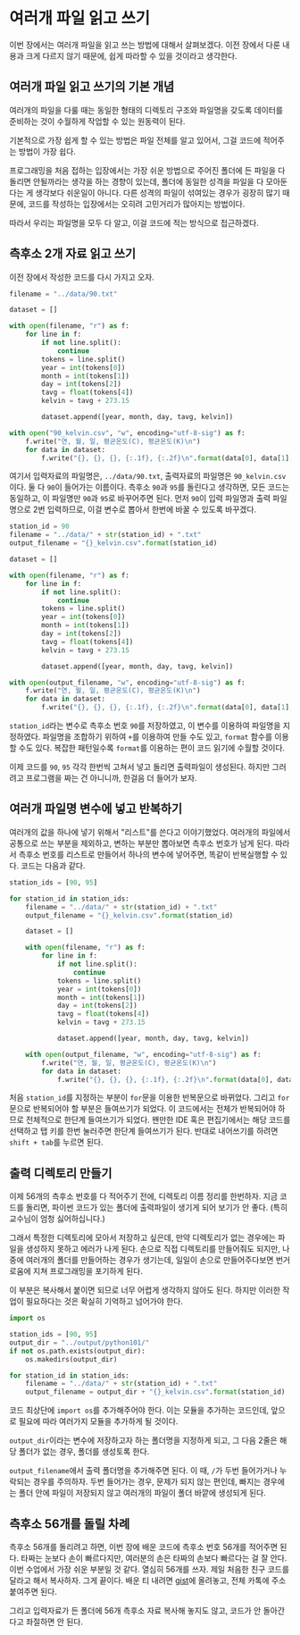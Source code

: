 # 여러개 파일 읽고 쓰기

이번 장에서는 여러개 파일을 읽고 쓰는 방법에 대해서 살펴보겠다. 이전 장에서 다룬 내용과 크게 다르지 않기 때문에, 쉽게 따라할 수 있을 것이라고 생각한다.

## 여러개 파일 읽고 쓰기의 기본 개념

여러개의 파일을 다룰 때는 동일한 형태의 디렉토리 구조와 파일명을 갖도록 데이터를 준비하는 것이 수월하게 작업할 수 있는 원동력이 된다.

기본적으로 가장 쉽게 할 수 있는 방법은 파일 전체를 알고 있어서, 그걸 코드에 적어주는 방법이 가장 쉽다.

프로그래밍을 처음 접하는 입장에서는 가장 쉬운 방법으로 주어진 폴더에 든 파일을 다 돌리면 안될까라는 생각을 하는 경향이 있는데, 폴더에 동일한 성격을 파일을 다 모아둔다는 게 생각보다 쉬운일이 아니다. 다른 성격의 파일이 섞여있는 경우가 굉장히 많기 때문에, 코드를 작성하는 입장에서는 오히려 고민거리가 많아지는 방법이다.

따라서 우리는 파일명을 모두 다 알고, 이걸 코드에 적는 방식으로 접근하겠다.

## 측후소 2개 자료 읽고 쓰기

이전 장에서 작성한 코드를 다시 가지고 오자.

```python
filename = "../data/90.txt"

dataset = []

with open(filename, "r") as f:
    for line in f:
        if not line.split():
            continue
        tokens = line.split()
        year = int(tokens[0])
        month = int(tokens[1])
        day = int(tokens[2])
        tavg = float(tokens[4])
        kelvin = tavg + 273.15

        dataset.append([year, month, day, tavg, kelvin])

with open("90_kelvin.csv", "w", encoding="utf-8-sig") as f:
    f.write("연, 월, 일, 평균온도(C), 평균온도(K)\n")
    for data in dataset:
        f.write("{}, {}, {}, {:.1f}, {:.2f}\n".format(data[0], data[1], data[2], data[3], data[4]))
```

여기서 입력자료의 파일명은, `../data/90.txt`, 출력자료의 파일명은 `90_kelvin.csv`이다. 둘 다 `90`이 들어가는 이름이다. 측후소 `90`과 `95`를 돌린다고 생각하면, 모든 코드는 동일하고, 이 파일명만 `90`과 `95`로 바꾸어주면 된다. 먼저 `90`이 입력 파일명과 출력 파일명으로 2번 입력하므로, 이걸 변수로 뽑아서 한번에 바꿀 수 있도록 바꾸겠다.

```python
station_id = 90
filename = "../data/" + str(station_id) + ".txt"
output_filename = "{}_kelvin.csv".format(station_id)

dataset = []

with open(filename, "r") as f:
    for line in f:
        if not line.split():
            continue
        tokens = line.split()
        year = int(tokens[0])
        month = int(tokens[1])
        day = int(tokens[2])
        tavg = float(tokens[4])
        kelvin = tavg + 273.15

        dataset.append([year, month, day, tavg, kelvin])

with open(output_filename, "w", encoding="utf-8-sig") as f:
    f.write("연, 월, 일, 평균온도(C), 평균온도(K)\n")
    for data in dataset:
        f.write("{}, {}, {}, {:.1f}, {:.2f}\n".format(data[0], data[1], data[2], data[3], data[4]))
```

`station_id`라는 변수로 측후소 번호 `90`를 저장하였고, 이 변수를 이용하여 파일명을 지정하였다. 파일명을 조합하기 위하여 `+`를 이용하여 만들 수도 있고, `format` 함수를 이용할 수도 있다. 복잡한 패턴일수록 `format`를 이용하는 편이 코드 읽기에 수월할 것이다.

이제 코드를 `90`, `95` 각각 한번씩 고쳐서 넣고 돌리면 출력파일이 생성된다. 하지만 그러려고 프로그램을 짜는 건 아니니까, 한걸음 더 들어가 보자.

## 여러개 파일명 변수에 넣고 반복하기

여러개의 값을 하나에 넣기 위해서 "리스트"를 쓴다고 이야기했었다. 여러개의 파일에서 공통으로 쓰는 부분을 제외하고, 변하는 부분만 뽑아보면 측후소 번호가 남게 된다. 따라서 측후소 번호를 리스트로 만들어서 하나의 변수에 넣어주면, 똑같이 반복실행할 수 있다. 코드는 다음과 같다.

```python
station_ids = [90, 95]

for station_id in station_ids:
    filename = "../data/" + str(station_id) + ".txt"
    output_filename = "{}_kelvin.csv".format(station_id)

    dataset = []

    with open(filename, "r") as f:
        for line in f:
            if not line.split():
                continue
            tokens = line.split()
            year = int(tokens[0])
            month = int(tokens[1])
            day = int(tokens[2])
            tavg = float(tokens[4])
            kelvin = tavg + 273.15

            dataset.append([year, month, day, tavg, kelvin])

    with open(output_filename, "w", encoding="utf-8-sig") as f:
        f.write("연, 월, 일, 평균온도(C), 평균온도(K)\n")
        for data in dataset:
            f.write("{}, {}, {}, {:.1f}, {:.2f}\n".format(data[0], data[1], data[2], data[3], data[4]))
```

처음 `station_id`를 지정하는 부분이 `for`문을 이용한 반복문으로 바뀌었다. 그리고 `for`문으로 반복되어야 할 부분은 들여쓰기가 되었다. 이 코드에서는 전체가 반복되어야 하므로 전체적으로 한단계 들여쓰기가 되었다. 왠만한 IDE 혹은 편집기에서는 해당 코드를 선택하고 탭 키를 한번 눌러주면 한단계 들여쓰기가 된다. 반대로 내어쓰기를 하려면 `shift + tab`를 누르면 된다.

## 출력 디렉토리 만들기

이제 56개의 측후소 번호를 다 적어주기 전에, 디렉토리 이름 정리를 한번하자. 지금 코드를 돌리면, 파이썬 코드가 있는 폴더에 출력파일이 생기게 되어 보기가 안 좋다. (특히 교수님이 엄청 싫어하십니다.)

그래서 특정한 디렉토리에 모아서 저장하고 싶은데, 만약 디렉토리가 없는 경우에는 파일을 생성하지 못하고 에러가 나게 된다. 손으로 직접 디렉토리를 만들어줘도 되지만, 나중에 여러개의 폴더를 만들어하는 경우가 생기는데, 일일이 손으로 만들어주다보면 번거로움에 지쳐 프로그래밍을 포기하게 된다.

이 부분은 복사해서 붙이면 되므로 너무 어렵게 생각하지 않아도 된다. 하지만 이러한 작업이 필요하다는 것은 확실히 기억하고 넘어가야 한다.

```python
import os

station_ids = [90, 95]
output_dir = "../output/python101/"
if not os.path.exists(output_dir):
    os.makedirs(output_dir)

for station_id in station_ids:
    filename = "../data/" + str(station_id) + ".txt"
    output_filename = output_dir + "{}_kelvin.csv".format(station_id)
```

코드 최상단에 `import os`를 추가해주어야 한다. 이는 모듈을 추가하는 코드인데, 앞으로 필요에 따라 여러가지 모듈을 추가하게 될 것이다.

`output_dir`이라는 변수에 저장하고자 하는 폴더명을 지정하게 되고, 그 다음 2줄은 해당 폴더가 없는 경우, 폴더를 생성토록 한다.

`output_filename`에서 출력 폴더명을 추가해주면 된다. 이 때, `/`가 두번 들어가거나 누락되는 경우를 주의하자. 두번 들어가는 경우, 문제가 되지 않는 편인데, 빠지는 경우에는 폴더 안에 파일이 저장되지 않고 여러개의 파일이 폴더 바깥에 생성되게 된다.

## 측후소 56개를 돌릴 차례

측후소 56개를 돌리려고 하면, 이번 장에 배운 코드에 측후소 번호 56개를 적어주면 된다. 타짜는 눈보다 손이 빠르다지만, 여러분의 손은 타짜의 손보다 빠르다는 걸 잘 안다. 이번 수업에서 가장 쉬운 부분일 것 같다. 열심히 56개를 쓰자. 제일 처음한 친구 코드를 달라고 해서 복사하자. 그게 끝이다. 배운 티 내려면 [gist](https://gist.github.com/)에 올려놓고, 전체 카톡에 주소 붙여주면 된다.

그리고 입력자료가 든 폴더에 56개 측후소 자료 복사해 놓지도 않고, 코드가 안 돌아간다고 좌절하면 안 된다.
